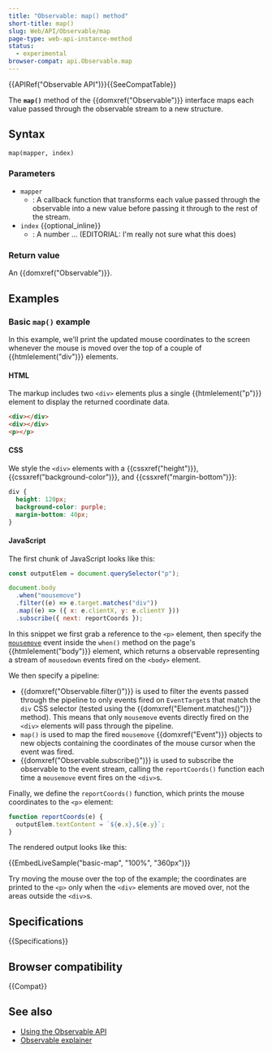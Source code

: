 ```yaml
---
title: "Observable: map() method"
short-title: map()
slug: Web/API/Observable/map
page-type: web-api-instance-method
status:
  - experimental
browser-compat: api.Observable.map
---
```


{{APIRef("Observable API")}}{{SeeCompatTable}}

The **`map()`** method of the {{domxref("Observable")}} interface maps each value passed through the observable stream to a new structure.

## Syntax

```js-nolint
map(mapper, index)
```

### Parameters

- `mapper`
  - : A callback function that transforms each value passed through the observable into a new value before passing it through to the rest of the stream.
- `index` {{optional_inline}}
  - : A number ... (EDITORIAL: I'm really not sure what this does)

### Return value

An {{domxref("Observable")}}.

## Examples

### Basic `map()` example

In this example, we'll print the updated mouse coordinates to the screen whenever the mouse is moved over the top of a couple of {{htmlelement("div")}} elements.

#### HTML

The markup includes two `<div>` elements plus a single {{htmlelement("p")}} element to display the returned coordinate data.

```html live-sample___basic-map
<div></div>
<div></div>
<p></p>
```

#### CSS

We style the `<div>` elements with a {{cssxref("height")}}, {{cssxref("background-color")}}, and {{cssxref("margin-bottom")}}:

```css live-sample___basic-map
div {
  height: 120px;
  background-color: purple;
  margin-bottom: 40px;
}
```

#### JavaScript

The first chunk of JavaScript looks like this:

```js live-sample___basic-map
const outputElem = document.querySelector("p");

document.body
  .when("mousemove")
  .filter((e) => e.target.matches("div"))
  .map((e) => ({ x: e.clientX, y: e.clientY }))
  .subscribe({ next: reportCoords });
```

In this snippet we first grab a reference to the `<p>` element, then specify the [`mousemove`](/en-US/docs/Web/API/Element/mousemove_event) event inside the `when()` method on the page's {{htmlelement("body")}} element, which returns a observable representing a stream of `mousedown` events fired on the `<body>` element.

We then specify a pipeline:

- {{domxref("Observable.filter()")}} is used to filter the events passed through the pipeline to only events fired on `EventTarget`s that match the `div` CSS selector (tested using the {{domxref("Element.matches()")}} method). This means that only `mousemove` events directly fired on the `<div>` elements will pass through the pipeline.
- `map()` is used to map the fired `mousemove` {{domxref("Event")}} objects to new objects containing the coordinates of the mouse cursor when the event was fired.
- {{domxref("Observable.subscribe()")}} is used to subscribe the observable to the event stream, calling the `reportCoords()` function each time a `mousemove` event fires on the `<div>`s.

Finally, we define the `reportCoords()` function, which prints the mouse coordinates to the `<p>` element:

```js live-sample___basic-map
function reportCoords(e) {
  outputElem.textContent = `${e.x},${e.y}`;
}
```

The rendered output looks like this:

{{EmbedLiveSample("basic-map", "100%", "360px")}}

Try moving the mouse over the top of the example; the coordinates are printed to the `<p>` only when the `<div>` elements are moved over, not the areas outside the `<div>`s.

## Specifications

{{Specifications}}

## Browser compatibility

{{Compat}}

## See also

- [Using the Observable API](/en-US/docs/Web/API/Observable_API/Using)
- [Observable explainer](https://github.com/WICG/observable/blob/master/README.md)
